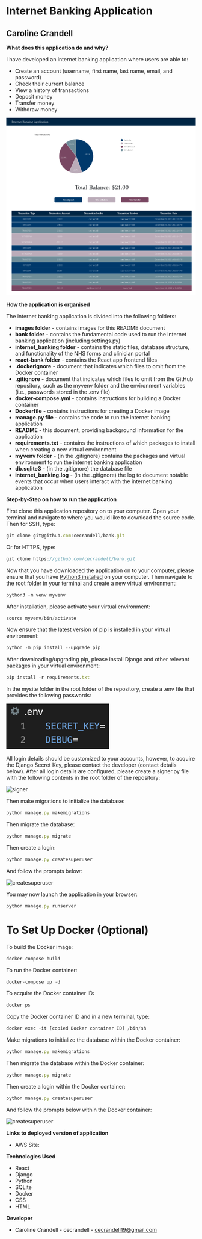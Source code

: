 # Internet Banking Application

## Caroline Crandell

**What does this application do and why?**

I have developed an internet banking application where users are able to:

* Create an account (username, first name, last name, email, and password)
* Check their current balance
* View a history of transactions
* Deposit money 
* Transfer money 
* Withdraw money 

![bank](images/bank.png)

**How the application is organised**

The internet banking application is divided into the following folders:

* **images folder** - contains images for this README document
* **bank folder** - contains the fundamental code used to run the internet banking application (including settings.py)
* **internet_banking folder** - contains the static files, database structure, and functionality of the NHS forms and clinician portal
* **react-bank folder** - contains the React app frontend files
* **.dockerignore** - document that indicates which files to omit from the Docker container
* **.gitignore** - document that indicates which files to omit from the GitHub repository, such as the myvenv folder and the environment variables (i.e., passwords stored in the .env file)
* **docker-compose.yml** - contains instructions for building a Docker container
* **Dockerfile** - contains instructions for creating a Docker image
* **manage.py file** - contains the code to run the internet banking application 
* **README** - this document, providing background information for the application
* **requirements.txt** - contains the instructions of which packages to install when creating a new virtual environment
* **myvenv folder** - (in the .gitignore) contains the packages and virtual environment to run the internet banking application
* **db.sqlite3** - (in the .gitignore) the database file
* **internet_banking.log** - (in the .gitignore) the log to document notable events that occur when users interact with the internet banking application

**Step-by-Step on how to run the application**

First clone this application repository on to your computer. Open your terminal and navigate to where you would like to download the source code. Then for SSH, type:

```js
git clone git@github.com:cecrandell/bank.git
```

Or for HTTPS, type:

```js
git clone https://github.com/cecrandell/bank.git
```

Now that you have downloaded the application on to your computer, please ensure that you have [Python3 installed](https://realpython.com/installing-python/) on your computer. Then navigate to the root folder in your terminal and create a new virtual environment:

```js
python3 -m venv myvenv
```

After installation, please activate your virtual environment:

```js
source myvenv/bin/activate
```

Now ensure that the latest version of pip is installed in your virtual environment:

```js
python -m pip install --upgrade pip
```

After downloading/upgrading pip, please install Django and other relevant packages in your virtual environment:

```js
pip install -r requirements.txt
```

In the mysite folder in the root folder of the repository, create a .env file that provides the following passwords:

![env](images/env.png)

All login details should be customized to your accounts, however, to acquire the Django Secret Key, please contact the developer (contact details below). After all login details are configured, please create a signer.py file with the following contents in the root folder of the repository:

![signer](images/signer.png)

Then make migrations to initialize the database:

```js
python manage.py makemigrations
```

Then migrate the database:

```js
python manage.py migrate
```

Then create a login:

```js
python manage.py createsuperuser
```

And follow the prompts below:

![createsuperuser](images/createsuperuser.png)

You may now launch the application in your browser:

```js
python manage.py runserver
```
# To Set Up Docker (Optional)

To build the Docker image:

```js
docker-compose build
```

To run the Docker container:

```js
docker-compose up -d
```

To acquire the Docker container ID:

```js
docker ps
```

Copy the Docker container ID and in a new terminal, type:

```js
docker exec -it [copied Docker container ID] /bin/sh
```

Make migrations to initialize the database within the Docker container:

```js
python manage.py makemigrations
```

Then migrate the database within the Docker container:

```js
python manage.py migrate
```

Then create a login within the Docker container:

```js
python manage.py createsuperuser
```

And follow the prompts below within the Docker container:

![createsuperuser](images/createsuperuser.png)

**Links to deployed version of application**

* AWS Site:

**Technologies Used** 

* React
* Django
* Python
* SQLite
* Docker
* CSS
* HTML

**Developer** 

* Caroline Crandell - cecrandell - cecrandell19@gmail.com